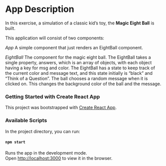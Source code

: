 # App Description
In this exercise, a simulation of a classic kid’s toy, the **Magic Eight Ball** is built.

This application will consist of two components:

*App*
    A simple component that just renders an EightBall component.

*EightBall*
    The component for the magic eight ball. The EightBall takes a single property, answers, which is an array of objects, with each object having a key for msg and color. The EightBall has a state to keep track of the current color and message text, and this state initially is “black” and “Think of a Question”. The ball chooses a random message when it is clicked on. This changes the background color of the ball and the message.

### Getting Started with Create React App

This project was bootstrapped with [Create React App](https://github.com/facebook/create-react-app).

### Available Scripts

In the project directory, you can run:

#### `npm start`

Runs the app in the development mode.\
Open [http://localhost:3000](http://localhost:3000) to view it in the browser.

